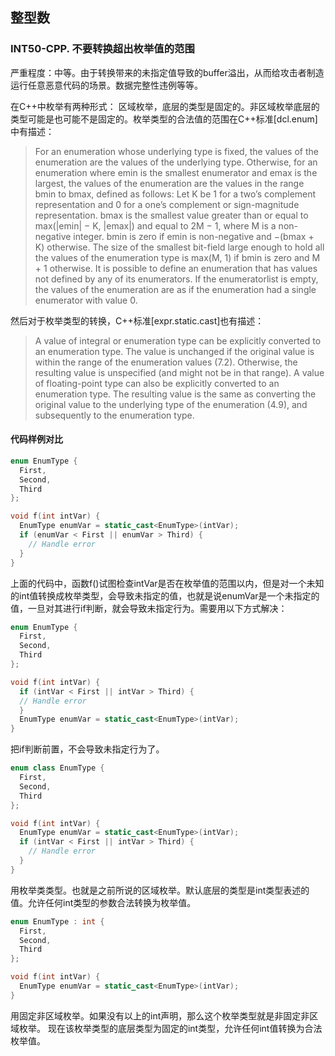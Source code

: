 

## 整型数

### INT50-CPP. 不要转换超出枚举值的范围

严重程度：中等。由于转换带来的未指定值导致的buffer溢出，从而给攻击者制造运行任意恶意代码的场景。数据完整性违例等等。

在C++中枚举有两种形式： 区域枚举，底层的类型是固定的。非区域枚举底层的类型可能是也可能不是固定的。枚举类型的合法值的范围在C++标准[dcl.enum]中有描述：

> For an enumeration whose underlying type is fixed, the values of the enumeration are the values of the underlying type. Otherwise, for an enumeration where emin is the smallest enumerator and emax is the largest, the values of the enumeration are the values in the range bmin to bmax, defined as follows: Let K be 1 for a two’s complement representation and 0 for a one’s complement or sign-magnitude representation. bmax is the smallest value greater than or equal to max(|emin| − K, |emax|) and equal to 2M − 1, where M is a non-negative integer. bmin is zero if emin is non-negative and −(bmax + K) otherwise. The size of the smallest bit-field large enough to hold all the values of the enumeration type is max(M, 1) if bmin is zero and M + 1 otherwise. It is possible to define an enumeration that has values not defined by any of its enumerators. If the enumeratorlist is empty, the values of the enumeration are as if the enumeration had a single enumerator with value 0.

然后对于枚举类型的转换，C++标准[expr.static.cast]也有描述：

> A value of integral or enumeration type can be explicitly converted to an enumeration type. The value is unchanged if the original value is within the range of the enumeration values (7.2). Otherwise, the resulting value is unspecified (and might not be in that range). A value of floating-point type can also be explicitly converted to an enumeration type. The resulting value is the same as converting the original value to the underlying type of the enumeration (4.9), and subsequently to the enumeration type.

#### 代码样例对比

``` cpp
enum EnumType {
  First,
  Second,
  Third
};

void f(int intVar) {
  EnumType enumVar = static_cast<EnumType>(intVar);
  if (enumVar < First || enumVar > Third) {
    // Handle error
  }
}
```

上面的代码中，函数f()试图检查intVar是否在枚举值的范围以内，但是对一个未知的int值转换成枚举类型，会导致未指定的值，也就是说enumVar是一个未指定的值，一旦对其进行if判断，就会导致未指定行为。需要用以下方式解决：

``` cpp
enum EnumType {
  First,
  Second,
  Third
};

void f(int intVar) {
  if (intVar < First || intVar > Third) {
  // Handle error
  }
  EnumType enumVar = static_cast<EnumType>(intVar);
}
```

把if判断前置，不会导致未指定行为了。

``` cpp
enum class EnumType {
  First,
  Second,
  Third
};

void f(int intVar) {
  EnumType enumVar = static_cast<EnumType>(intVar);
  if (intVar < First || intVar > Third) {
    // Handle error
  }
}
```
用枚举类类型。也就是之前所说的区域枚举。默认底层的类型是int类型表述的值。允许任何int类型的参数合法转换为枚举值。

``` cpp
enum EnumType : int {
  First,
  Second,
  Third
};

void f(int intVar) {
  EnumType enumVar = static_cast<EnumType>(intVar);
}
```

用固定非区域枚举。如果没有以上的int声明，那么这个枚举类型就是非固定非区域枚举。 现在该枚举类型的底层类型为固定的int类型，允许任何int值转换为合法枚举值。